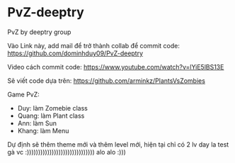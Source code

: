 # PvZ-deeptry

PvZ by deeptry group

Vào Link này, add mail để trở thành collab để commit code: https://github.com/dominhduy09/PvZ-deeptry

Video cách commit code: https://www.youtube.com/watch?v=lYiE5lBS13E

Sẽ viết code dựa trên: https://github.com/arminkz/PlantsVsZombies


Game PvZ:
- Duy: làm Zomebie class
- Quang: làm Plant class
- Ann: làm Sun
- Khang: làm Menu

Dự định sẽ thêm theme mới và thêm level mới, hiện tại chỉ có 2 lv
day la test
gà vc :))))))))))))))))))))))))))))))
alo alo :)))
